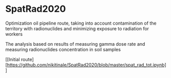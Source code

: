 # SpatRad2020
Optimization oil pipeline route, taking into account contamination of the territory with radionuclides and minimizing exposure to radiation for workers

The analysis based on results of measuring gamma dose rate and measuring radionuclides concentration in soil samples

[[Initial route][https://github.com/nikitinale/SpatRad2020/blob/master/spat_rad_tot.ipynb]]
